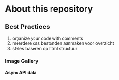 # About this repository
## Best Practices
1. organize your code with comments
2. meerdere css bestanden aanmaken voor overzicht
3. styles baseren op html structuur
### Image Gallery
#### Async API data
